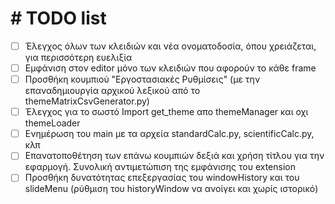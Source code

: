 # # TODO list
* [ ] Έλεγχος όλων των κλειδιών και νέα ονοματοδοσία, όπου χρειάζεται, για περισσότερη ευελιξία
* [ ] Εμφάνιση στον editor μόνο των κλειδιών που αφορούν το κάθε frame
* [ ] Προσθήκη κουμπιού "Εργοστασιακές Ρυθμίσεις" (με την επαναδημιουργία αρχικού λεξικού από το themeMatrixCsvGenerator.py)
* [ ] Έλεγχος για το σωστό Import get_theme απο themeManager και οχι themeLoader
* [ ] Ενημέρωση του main με τα αρχεία standardCalc.py, scientificCalc.py, κλπ 
* [ ] Επανατοποθέτηση των επάνω κουμπιών δεξιά και χρήση τίτλου για την εφαρμογή. Συνολική αντιμετώπιση της εμφάνισης του extension
* [ ] Προσθήκη δυνατότητας επεξεργασίας του windowHistory και του slideMenu (ρύθμιση του historyWindow να ανοίγει και χωρίς ιστορικό) 